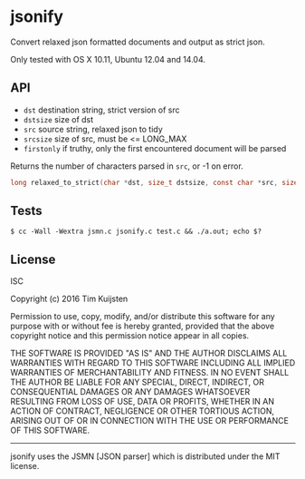 # jsonify

Convert relaxed json formatted documents and output as strict json.

Only tested with OS X 10.11, Ubuntu 12.04 and 14.04.


## API

* `dst` destination string, strict version of src
* `dstsize` size of dst
* `src` source string, relaxed json to tidy
* `srcsize` size of src, must be <= LONG_MAX
* `firstonly` if truthy, only the first encountered document will be parsed

Returns the number of characters parsed in `src`, or -1 on error.
```c
long relaxed_to_strict(char *dst, size_t dstsize, const char *src, size_t srcsize, int firstonly);
```


## Tests

    $ cc -Wall -Wextra jsmn.c jsonify.c test.c && ./a.out; echo $?


## License

ISC

Copyright (c) 2016 Tim Kuijsten

Permission to use, copy, modify, and/or distribute this software for any
purpose with or without fee is hereby granted, provided that the above
copyright notice and this permission notice appear in all copies.

THE SOFTWARE IS PROVIDED "AS IS" AND THE AUTHOR DISCLAIMS ALL WARRANTIES
WITH REGARD TO THIS SOFTWARE INCLUDING ALL IMPLIED WARRANTIES OF
MERCHANTABILITY AND FITNESS. IN NO EVENT SHALL THE AUTHOR BE LIABLE FOR
ANY SPECIAL, DIRECT, INDIRECT, OR CONSEQUENTIAL DAMAGES OR ANY DAMAGES
WHATSOEVER RESULTING FROM LOSS OF USE, DATA OR PROFITS, WHETHER IN AN
ACTION OF CONTRACT, NEGLIGENCE OR OTHER TORTIOUS ACTION, ARISING OUT OF
OR IN CONNECTION WITH THE USE OR PERFORMANCE OF THIS SOFTWARE.

---

jsonify uses the JSMN [JSON parser] which is distributed under the MIT license.
